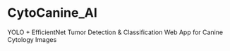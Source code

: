 # CytoCanine_AI
YOLO + EfficientNet Tumor Detection &amp; Classification Web App for Canine Cytology Images
